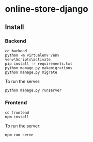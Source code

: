 # online-store-django

## Install

### Backend
```shell
cd backend
python -m virtualenv venv
venv\Scripts\activate
pip install -r requirements.txt
python manage.py makemigrations
python manage.py migrate
```
To run the server:
```shell
python manage.py runserver
```

### Frontend

```shell
cd frontend
npm install
```

To run the server:
```shell
npm run serve
```